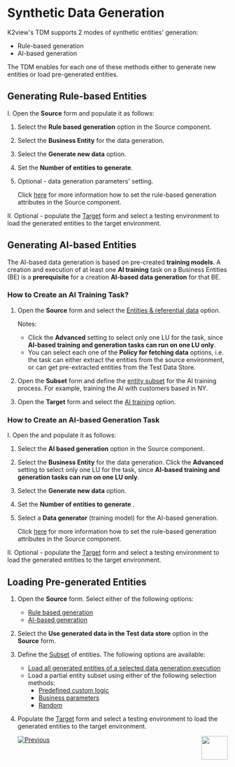 # Synthetic Data Generation

K2view's TDM supports 2 modes of synthetic entities' generation:

- Rule-based generation
- AI-based generation

The TDM enables for each one of these methods either to generate new entities or load pre-generated entities.

## Generating Rule-based Entities

I. Open the **Source** form and populate it as follows:

1. Select the **Rule based generation** option in the Source component.
2. Select the **Business Entity** for the data generation.
3. Select the **Generate new data** option.
4. Set the **Number of entities to generate**.
5. Optional - data generation parameters' setting.

   Click [here](14d_task_source_rule_based_generation.md) for more information how to set the rule-based generation attributes in the Source component.

II. Optional - populate the [Target](17a_task_target_component_entities.md) form and select a testing environment to load the generated entities to the target environment. 

## Generating AI-based Entities

The AI-based data generation is based on pre-created **training models**. A creation and execution of at least one **AI training** task on a Business Entities (BE) is a **prerequisite** for a creation **AI-based data generation** for that BE.

### How to Create an AI Training Task? 

1. Open the **Source** form and select the [Entities & referential data](14b_task_source_component_entities.md) option. 

   Notes:

   - Click the **Advanced** setting to select only one LU for the task, since **AI-based training and generation tasks can run on one LU only**.
   - You can select each one of the **Policy for fetching data** options, i.e. the task can either extract the entities  from the source environment, or  can get pre-extracted entities from the Test Data Store. 

2. Open the **Subset** form and define the [entity subset](15a_entity_subset.md) for the AI training process.  For example, training the AI with customers based in NY.

3. Open the **Target** form and select the [AI training](17a_task_target_component_entities.md) option.

### How to Create an AI-based Generation Task 

I. Open the and populate it as follows:

1. Select the **AI based generation** option in the Source component.
2. Select the **Business Entity** for the data generation. Click the **Advanced** setting to select only one LU for the task, since **AI-based training and generation tasks can run on one LU only**.
3. Select the **Generate new data** option.
4. Set the **Number of entities to generate** .
5. Select a **Data generator** (training model) for the AI-based generation.

   Click [here](14e_task_source_ai_based_generation.md) for more information how to set the rule-based generation attributes in the Source component.

II. Optional - populate the [Target](17a_task_target_component_entities.md) form and select a testing environment to load the generated entities to the target environment. 



## Loading Pre-generated Entities

1. Open the  **Source** form. Select either of the following options:

   - [Rule based generation](14d_task_source_rule_based_generation.md)
   - [AI-based generation](14e_task_source_ai_based_generation.md)

2. Select the **Use generated data in the Test data store** option in the **Source** form.

3. Define the [Subset](15a_entity_subset.md) of entities. The following options are available:

   - [Load all generated entities of a selected data generation execution](15a_entity_subset.md#synthetic-entities---load-all-generated-entities-of-a-selected-data-generation-execution)
   - Load a partial entity subset using either of the following selection methods:
     - [Predefined custom logic](15a_entity_subset.md#predefined-custom-logic)
     - [Business parameters](15a_entity_subset.md#business-parameters)
     - [Random](15a_entity_subset.md#synthetic-entities---load-all-generated-entities-of-a-selected-data-generation-execution)

4. Populate the [Target](17a_task_target_component_entities.md) form and select a testing environment to load the generated entities to the target environment. 

   

   

    [![Previous](/articles/images/Previous.png)](18_task_provision_entities_from_source_env)[<img align="right" width="60" height="54" src="/articles/images/Next.png">](20_task_provision_tables.md)

   

   

     
